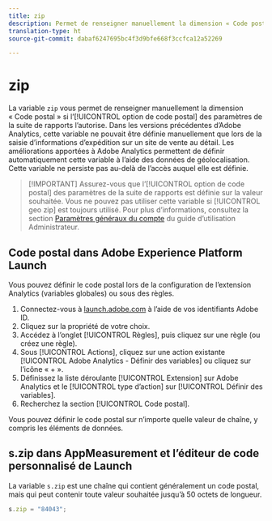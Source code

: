 ```yaml
---
title: zip
description: Permet de renseigner manuellement la dimension « Code postal » si les paramètres de la suite de rapports le permettent.
translation-type: ht
source-git-commit: dabaf6247695bc4f3d9bfe668f3ccfca12a52269

---
```



# zip

La variable `zip` vous permet de renseigner manuellement la dimension « Code postal » si l’[!UICONTROL option de code postal] des paramètres de la suite de rapports l’autorise. Dans les versions précédentes d’Adobe Analytics, cette variable ne pouvait être définie manuellement que lors de la saisie d’informations d’expédition sur un site de vente au détail. Les améliorations apportées à Adobe Analytics permettent de définir automatiquement cette variable à l’aide des données de géolocalisation. Cette variable ne persiste pas au-delà de l’accès auquel elle est définie.

>[!IMPORTANT] Assurez-vous que l’[!UICONTROL option de code postal] des paramètres de la suite de rapports est définie sur la valeur souhaitée. Vous ne pouvez pas utiliser cette variable si [!UICONTROL geo zip] est toujours utilisé. Pour plus d’informations, consultez la section [Paramètres généraux du compte](/help/admin/admin/general-acct-settings-admin.md) du guide d’utilisation Administrateur.

## Code postal dans Adobe Experience Platform Launch

Vous pouvez définir le code postal lors de la configuration de l’extension Analytics (variables globales) ou sous des règles.

1. Connectez-vous à [launch.adobe.com](https://launch.adobe.com) à l’aide de vos identifiants Adobe ID.
2. Cliquez sur la propriété de votre choix.
3. Accédez à l’onglet [!UICONTROL Règles], puis cliquez sur une règle (ou créez une règle).
4. Sous [!UICONTROL Actions], cliquez sur une action existante [!UICONTROL Adobe Analytics - Définir des variables] ou cliquez sur l’icône « + ».
5. Définissez la liste déroulante [!UICONTROL Extension] sur Adobe Analytics et le [!UICONTROL type d’action] sur [!UICONTROL Définir des variables].
6. Recherchez la section [!UICONTROL Code postal].

Vous pouvez définir le code postal sur n’importe quelle valeur de chaîne, y compris les éléments de données.

## s.zip dans AppMeasurement et l’éditeur de code personnalisé de Launch

La variable `s.zip` est une chaîne qui contient généralement un code postal, mais qui peut contenir toute valeur souhaitée jusqu’à 50 octets de longueur.

```js
s.zip = "84043";
```
